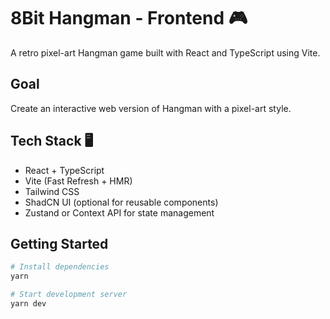 # 8Bit Hangman - Frontend 🎮

A retro pixel-art Hangman game built with React and TypeScript using Vite.

## Goal

Create an interactive web version of Hangman with a pixel-art style.

## Tech Stack 🖥️

- React + TypeScript
- Vite (Fast Refresh + HMR)
- Tailwind CSS
- ShadCN UI (optional for reusable components)
- Zustand or Context API for state management

## Getting Started

```bash
# Install dependencies
yarn

# Start development server
yarn dev
```
